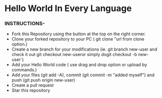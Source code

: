 # Hello World In Every Language
### INSTRUCTIONS-
- Fork this Repository using the button at the top on the right corner.
- Clone your forked repository to your PC ( git clone "url from clone option.)
- Create a new branch for your modifications (ie. git branch new-user and check it out git checkout new-useror simply dogit checkout -b new-user`)
- Add your Hello World code ( use drag and drop option or upload by commands.)
- Add your files (git add -A), commit (git commit -m "added myself") and push (git push origin new-user)
- Create a pull request
- Star this repository
